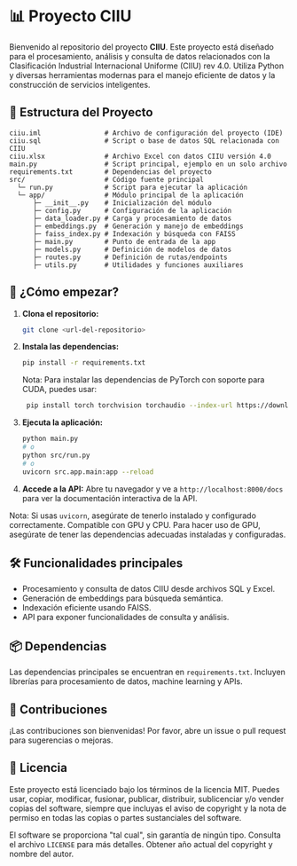 # 📊 Proyecto CIIU

Bienvenido al repositorio del proyecto **CIIU**. Este proyecto está diseñado para el procesamiento, análisis y consulta de datos relacionados con la Clasificación Industrial Internacional Uniforme (CIIU) rev 4.0. Utiliza Python y diversas herramientas modernas para el manejo eficiente de datos y la construcción de servicios inteligentes.

## 📁 Estructura del Proyecto

```
ciiu.iml                # Archivo de configuración del proyecto (IDE)
ciiu.sql                # Script o base de datos SQL relacionada con CIIU
ciiu.xlsx               # Archivo Excel con datos CIIU versión 4.0
main.py                 # Script principal, ejemplo en un solo archivo
requirements.txt        # Dependencias del proyecto
src/                    # Código fuente principal
  └─ run.py             # Script para ejecutar la aplicación
  └─ app/               # Módulo principal de la aplicación
      ├─ __init__.py    # Inicialización del módulo
      ├─ config.py      # Configuración de la aplicación
      ├─ data_loader.py # Carga y procesamiento de datos
      ├─ embeddings.py  # Generación y manejo de embeddings
      ├─ faiss_index.py # Indexación y búsqueda con FAISS
      ├─ main.py        # Punto de entrada de la app
      ├─ models.py      # Definición de modelos de datos
      ├─ routes.py      # Definición de rutas/endpoints
      ├─ utils.py       # Utilidades y funciones auxiliares
```

## 🚀 ¿Cómo empezar?

1. **Clona el repositorio:**
   ```bash
   git clone <url-del-repositorio>
   ```
2. **Instala las dependencias:**
   ```bash
   pip install -r requirements.txt
   ```
   Nota: Para instalar las dependencias de PyTorch con soporte para CUDA, puedes usar:
   ```bash
    pip install torch torchvision torchaudio --index-url https://download.pytorch.org/whl/cu118
   ```
3. **Ejecuta la aplicación:**
   ```bash
   python main.py
   # o
   python src/run.py
   # o
   uvicorn src.app.main:app --reload
   ```
4. **Accede a la API:**
   Abre tu navegador y ve a `http://localhost:8000/docs` para ver la documentación interactiva de la API.

Nota: Si usas `uvicorn`, asegúrate de tenerlo instalado y configurado correctamente. Compatible con GPU y CPU.
Para hacer uso de GPU, asegúrate de tener las dependencias adecuadas instaladas y configuradas.

## 🛠️ Funcionalidades principales

- Procesamiento y consulta de datos CIIU desde archivos SQL y Excel.
- Generación de embeddings para búsqueda semántica.
- Indexación eficiente usando FAISS.
- API para exponer funcionalidades de consulta y análisis.

## 📦 Dependencias

Las dependencias principales se encuentran en `requirements.txt`. Incluyen librerías para procesamiento de datos, machine learning y APIs.

## 🤝 Contribuciones

¡Las contribuciones son bienvenidas! Por favor, abre un issue o pull request para sugerencias o mejoras.

## 📝 Licencia

Este proyecto está licenciado bajo los términos de la licencia MIT. Puedes usar, copiar, modificar, fusionar, publicar, distribuir, sublicenciar y/o vender copias del software, siempre que incluyas el aviso de copyright y la nota de permiso en todas las copias o partes sustanciales del software.

El software se proporciona "tal cual", sin garantía de ningún tipo. Consulta el archivo `LICENSE` para más detalles.
Obtener año actual del copyright y nombre del autor.
